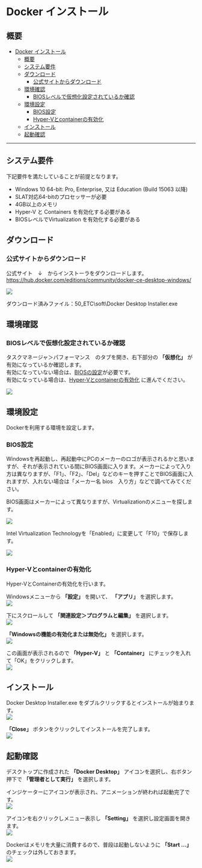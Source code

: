 # Docker インストール

## 概要
- [Docker インストール](#docker-インストール)
  - [概要](#概要)
  - [システム要件](#システム要件)
  - [ダウンロード](#ダウンロード)
    - [公式サイトからダウンロード](#公式サイトからダウンロード)
  - [環境確認](#環境確認)
    - [BIOSレベルで仮想化設定されているか確認](#biosレベルで仮想化設定されているか確認)
  - [環境設定](#環境設定)
    - [BIOS設定](#bios設定)
    - [Hyper-Vとcontainerの有効化](#hyper-vとcontainerの有効化)
  - [インストール](#インストール)
  - [起動確認](#起動確認)

---
## システム要件
下記要件を満たしていることが前提となります。

- Windows 10 64-bit: Pro, Enterprise, 又は Education (Build 15063 以降)
- SLAT対応64-bitのプロセッサーが必要
- 4GB以上のメモリ
- Hyper-V と Containers を有効化する必要がある
- BIOSレベルでVirtualization を有効化する必要がある

## ダウンロード
### 公式サイトからダウンロード
公式サイト　↓　からインストーラをダウンロードします。<br/>
https://hub.docker.com/editions/community/docker-ce-desktop-windows/

![](images/docker01.png)

ダウンロード済みファイル：50_ETC\soft\Docker Desktop Installer.exe


## 環境確認
### BIOSレベルで仮想化設定されているか確認
タスクマネージャ＞パフォーマンス　のタブを開き、右下部分の **「仮想化」** が有効になっているか確認します。<br/>
有効になっていない場合は、[BIOSの設定](#bios設定)が必要です。<br/>
有効になっている場合は、[Hyper-Vとcontainerの有効化](#hyper-vとcontainerの有効化) に進んでください。

![](images/docker02.png)

## 環境設定
Dockerを利用する環境を設定します。

### BIOS設定
Windowsを再起動し、再起動中にPCのメーカーのロゴが表示されるかと思いますが、それが表示されている間にBIOS画面に入ります。メーカーによって入り方は異なりますが、「F1」、「F2」、「Del」などのキーを押すことでBIOS画面に入れますが、入れない場合は「メーカー名 bios　入り方」などで調べてみてください。

BIOS画面はメーカーによって異なりますが、Virtualizationのメニューを探します。

![](images/docker03.jpg)

Intel Virtualization Technologyを「Enabled」に変更して「F10」で保存します。

![](images/docker04.jpg)

### Hyper-Vとcontainerの有効化
Hyper-VとContainerの有効化を行います。

Windowsメニューから **「設定」** を開いて、 **「アプリ」** を選択します。<br/>
![](images/docker05.png)

下にスクロールして **「関連設定＞プログラムと編集」** を選択します。<br/>
![](images/docker06.png)

**「Windowsの機能の有効化または無効化」** を選択します。<br/>
![](images/docker06-1.png)

この画面が表示されるので **「Hyper-V」** と **「Container」** にチェックを入れて「OK」をクリックします。<br/>
![](images/docker07.png)

## インストール

Docker Desktop Installer.exe をダブルクリックするとインストールが始まります。<br/>
![](images/docker09.png)

**「Close」** ボタンをクリックしてインストールを完了します。<br/>
![](images/docker10.png)

## 起動確認

デスクトップに作成された **「Docker Desktop」** アイコンを選択し、右ボタン押下で **「管理者として実行」** を選択します。

インジケーターにアイコンが表示され、アニメーションが終われば起動完了です。<br/>
![](images/docker11.png)

アイコンを右クリックしメニュー表示し **「Setting」** を選択し設定画面を開きます。<br>
![](images/docker11-1.png)

Dockerはメモリを大量に消費するので、普段は起動しないように **「Start ...」** のチェックは外しておきます。</br>
![](images/docker12.png)

